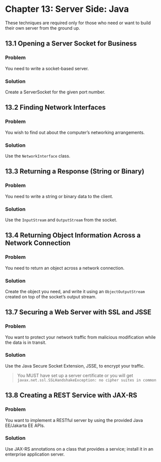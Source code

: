 # Chapter 13: Server Side: Java

These techniques are required only for those who need or want to build their own server from the ground up.

## 13.1 Opening a Server Socket for Business

### Problem

You need to write a socket-based server.

### Solution

Create a ServerSocket for the given port number.

## 13.2 Finding Network Interfaces

### Problem

You wish to find out about the computer’s networking arrangements.

### Solution

Use the `NetworkInterface` class.

## 13.3 Returning a Response (String or Binary)

### Problem

You need to write a string or binary data to the client.

### Solution

Use the `InputStream` and `OutputStream` from the socket.

## 13.4 Returning Object Information Across a Network Connection

### Problem

You need to return an object across a network connection.

### Solution

Create the object you need, and write it using an `ObjectOutputStream` created on top of the socket’s output stream.

## 13.7 Securing a Web Server with SSL and JSSE

### Problem

You want to protect your network traffic from malicious modification while the data is in transit.

### Solution

Use the Java Secure Socket Extension, JSSE, to encrypt your traffic.

> You MUST have set up a server certificate or you will get `javax.net.ssl.SSLHandshakeException: no cipher suites in common`

## 13.8 Creating a REST Service with JAX-RS

### Problem

You want to implement a RESTful server by using the provided Java EE/Jakarta EE APIs.

### Solution

Use JAX-RS annotations on a class that provides a service; install it in an enterprise application server.
